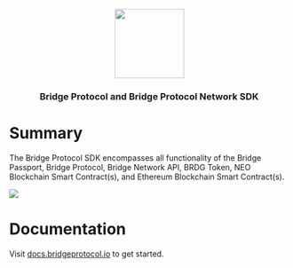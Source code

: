 <p align="center">
  <img
    src="https://storage.googleapis.com/bridge-assets/Bridge_Logo_Black.png"
    width="125px;">
</p>
<h3 align="center">Bridge Protocol and Bridge Protocol Network SDK</h3>

# Summary

The Bridge Protocol SDK encompasses all functionality of the Bridge Passport, Bridge Protocol, Bridge Network API, BRDG Token, NEO Blockchain Smart Contract(s), and Ethereum Blockchain Smart Contract(s).

<img src="https://bridge-protocol.github.io/img/overview.jpg">

# Documentation
Visit <a href="https://docs.bridgeprotocol.io">docs.bridgeprotocol.io</a> to get started.
